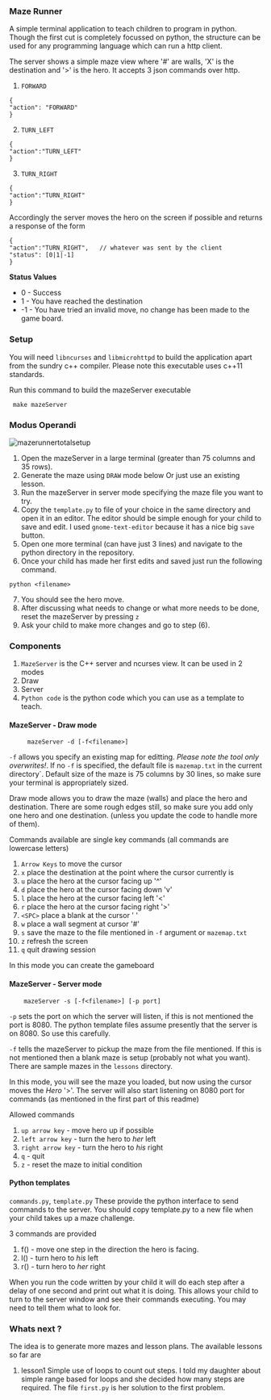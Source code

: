 ### Maze Runner

A simple terminal application to teach children to program in python. Though the first cut is completely focussed on python, the structure can be used for any programming language which can run a http client.

The server shows a simple maze view where '#' are walls, 'X' is the destination and '>' is the hero. It accepts 3 json commands over http.

1. `FORWARD`
```
{
"action": "FORWARD"
}
```
2. `TURN_LEFT`
```
{
"action":"TURN_LEFT"
}
```
3. `TURN_RIGHT`
```
{
"action":"TURN_RIGHT"
}
```

Accordingly the server moves the hero on the screen if possible and returns a response of the form
```
{
"action":"TURN_RIGHT",   // whatever was sent by the client
"status": [0|1|-1]
}
```

**Status Values**
* 0 - Success
* 1 - You have reached the destination
* -1 - You have tried an invalid move, no change has been made to the game board.

### Setup
You will need `libncurses` and `libmicrohttpd` to build the application apart from the sundry c++ compiler. Please note this executable uses c++11 standards.

Run this command to build the mazeServer executable

` make mazeServer`

### Modus Operandi

![mazerunnertotalsetup](https://user-images.githubusercontent.com/331871/38767497-14063036-4000-11e8-911f-2a2e4a274aa2.png)

1. Open the mazeServer in a large terminal (greater than 75 columns and 35 rows). 
2. Generate the maze using `DRAW` mode below Or just use an existing lesson.
3. Run the mazeServer in server mode specifying the maze file you want to try.
4. Copy the `template.py` to file of your choice in the same directory and open it in an editor. The editor should be simple enough for your child to save and edit. I used `gnome-text-editor` because it  has a nice big `save` button.
5. Open one more terminal (can have just 3 lines) and navigate to the python directory in the repository.
6. Once your child has made her first edits  and saved just run the following command.

`python <filename>`

7. You should see the hero move.
8. After discussing what needs to change or what more needs to be done, reset the mazeServer by pressing `z`
9. Ask your child to make more changes and go to step (6).


### Components

1. `MazeServer` is the C++ server and ncurses view. It can be used in 2 modes
  1. Draw
  2. Server
2. `Python code` is the python code which you can use as a template to teach.

#### MazeServer - Draw mode

```
     mazeServer -d [-f<filename>]
```

`-f` allows you specify an existing map for editting. *Please note the tool only overwrites!*. If no `-f` is specified, the default file is `mazemap.txt` in the current directory`. Default size of the maze is 75 columns by 30 lines, so make sure your terminal is appropriately sized.

Draw mode allows you to draw the maze (walls) and place the hero and destination. There are some rough edges still, so make sure you add only one hero and one destination. (unless you update the code to handle more of them). 

Commands available are single key commands (all commands are lowercase letters)
1. `Arrow Keys` to move the cursor
1. `x` place the destination at the point where the cursor currently is
1. `u` place the hero at the cursor facing up '^'
1. `d` place the hero at the cursor facing  down 'v'
1. `l` place the hero at the cursor facing left '<'
1. `r` place the hero at the cursor facing right '>'
1. `<SPC>` place a blank at the cursor ' '
1. `w` place a wall segment at cursor '#'
1. `s` save the maze to the file mentioned in `-f` argument or `mazemap.txt`
1. `z` refresh the screen
1. `q` quit drawing session

In this mode you can create the gameboard

#### MazeServer - Server mode
```
    mazeServer -s [-f<filename>] [-p port]
```

`-p` sets the port on which the server will listen, if this is not mentioned the port is 8080. The python template files assume presently that the server is on 8080. So use this carefully.

`-f` tells the mazeServer to pickup the maze from the file mentioned. If this is not mentioned then a blank maze is setup (probably not what you want). There are sample mazes in the `lessons` directory.

In this mode, you will see the maze you loaded, but now using the cursor moves the *Hero* '>'. The server will also start listening on 8080 port for commands (as mentioned in the first part of this readme)

Allowed commands
1. `up arrow key` - move hero up if possible
1. `left arrow key` - turn the hero to *her* left
1. `right arrow key` - turn the hero to *his* right
1. `q` - quit
1. `z` - reset the maze to initial condition

#### Python templates
`commands.py`, `template.py` These provide the python interface to send commands to the server. You should copy template.py to a new file when your child takes up a maze challenge.

3 commands are provided
1. f() - move one step in the direction the hero is facing. 
1. l() - turn hero to _his_ left
1. r() - turn hero to _her_ right

When you run the code written by your child it will do each step after a delay of one second and print out what it is doing. This allows your child to turn to the server window and see their commands executing. You may need to tell them what to look for.

### Whats next ?

The idea is to generate more mazes and lesson plans. The available lessons so far are
1. lesson1
Simple use of loops to count out steps. I told my daughter about simple range based for loops and she decided how many steps are required. The file `first.py` is her solution to the first problem.
